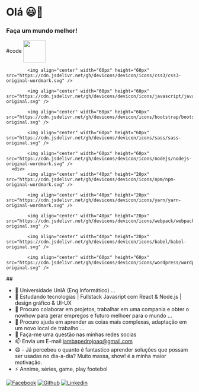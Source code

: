 # Olá 😃👋
### Faça um mundo melhor! 

<div style="display">
  #code
            <img align="center" width="60px" height="60px" src="https://cdn.jsdelivr.net/gh/devicons/devicon/icons/html5/html5-original-wordmark.svg" />
          
            <img align="center" width="60px" height="60px" src="https://cdn.jsdelivr.net/gh/devicons/devicon/icons/css3/css3-original-wordmark.svg" />
          
            <img align="center" width="60px" height="60px" src="https://cdn.jsdelivr.net/gh/devicons/devicon/icons/javascript/javascript-original.svg" />
  
            <img align="center" width="60px" height="60px" src="https://cdn.jsdelivr.net/gh/devicons/devicon/icons/bootstrap/bootstrap-original.svg" />
  
            <img align="center" width="60px" height="60px" src="https://cdn.jsdelivr.net/gh/devicons/devicon/icons/sass/sass-original.svg" />
          
            <img align="center" width="60px" height="60px" src="https://cdn.jsdelivr.net/gh/devicons/devicon/icons/nodejs/nodejs-original-wordmark.svg" />
      <div>
            <img align="center" width="40px" height="20px" src="https://cdn.jsdelivr.net/gh/devicons/devicon/icons/npm/npm-original-wordmark.svg" />
          
            <img align="center" width="40px" height="20px" src="https://cdn.jsdelivr.net/gh/devicons/devicon/icons/yarn/yarn-original-wordmark.svg" />
  
            <img align="center" width="40px" height="20px" src="https://cdn.jsdelivr.net/gh/devicons/devicon/icons/webpack/webpack-original.svg" />
          
            <img align="center" width="40px" height="20px" src="https://cdn.jsdelivr.net/gh/devicons/devicon/icons/babel/babel-original.svg" />
  </div>
            <imgalign="center" width="60px" height="60px" src="https://cdn.jsdelivr.net/gh/devicons/devicon/icons/react/react-original.svg" />
          
            <img align="center" width="60px" height="60px" src="https://cdn.jsdelivr.net/gh/devicons/devicon/icons/wordpress/wordpress-original.svg" />
 </div>
  ##

- 🔭 Universidade UnIA (Eng Informático) ...
- 🌱 Estudando tecnologias | Fullstack Javasript com React & Node.js | design gráfico & UI-UX
- 👯 Procuro colaborar em projetos, trabalhar em uma compania e obter o nowhow para gerar empregos e futuro melhoer para o mundo ...
- 🤔 Procuro ajuda em aprender as coias mais complexas, adaptação em um novo local de trabalho ...
- 💬 Faça-me uma questão nas minhas redes socias 
- 📫 Envia um E-mail:jambapedrojoao@gmail.com 
- 😄 - Já percebeu o quanto é fantastico aprender soluções que possam ser usadas no dia-a-dia? Muito massa, show! é a minha maior motivação.
- ⚡ Annime, séries, game, play footebol

[![Facebook](https://img.shields.io/badge/Facebook-1877F2?style=for-the-badge&logo=facebook&logoColor=white)](https://www.facebook.com/jambapedrojoao.joao)
[![Github](https://img.shields.io/badge/GitHub-100000?style=for-the-badge&logo=github&logoColor=white)](https://github.com/JambaGoDevCode)
[![Linkedin](https://img.shields.io/badge/LinkedIn-0077B5?style=for-the-badge&logo=linkedin&logoColor=white)](https://www.linkedin.com/in/joão-jamba-946735190/)

 
<!--
**JambaGoDevCode/JambaGoDevCode** is a ✨ _special_ ✨ repository because its `README.md` (this file) appears on your GitHub profile.

Here are some ideas to get you started:


-->
